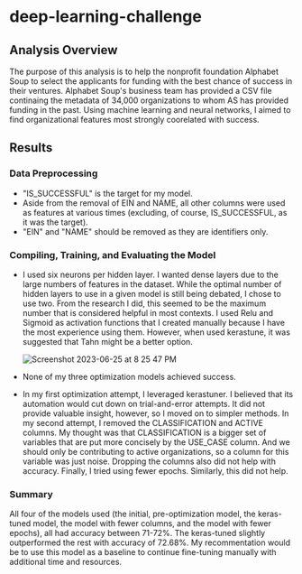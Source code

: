 # deep-learning-challenge

## Analysis Overview

The purpose of this analysis is to help the nonprofit foundation Alphabet Soup to select the applicants for funding with the best chance of success in their ventures. Alphabet Soup's business team has provided a CSV file continaing the metadata of 34,000 organizations to whom AS has provided funding in the past. Using machine learning and neural networks, I aimed to find organizational features most strongly coorelated with success.

## Results

### Data Preprocessing

* "IS_SUCCESSFUL" is the target for my model.
* Aside from the removal of EIN and NAME, all other columns were used as features at various times (excluding, of course, IS_SUCCESSFUL, as it was the target).
* "EIN" and "NAME" should be removed as they are identifiers only. 

### Compiling, Training, and Evaluating the Model

* I used six neurons per hidden layer. I wanted dense layers due to the large numbers of features in the dataset. While the optimal number of hidden layers to use in a given model is still being debated, I chose to use two. From the research I did, this seemed to be the maximum number that is considered helpful in most contexts. I used Relu and Sigmoid as activation functions that I created manually  because I have the most experience using them. However, when used kerastune, it was suggested that Tahn might be a better option.
  
  ![Screenshot 2023-06-25 at 8 25 47 PM](https://github.com/CRFitzgerald/deep-learning-challenge/assets/117607189/b13b7efd-d1bc-4852-9cf8-0786154e8e7c)

* None of my three optimization models achieved success.
* In my first optimization attempt, I leveraged kerastuner. I believed that its automation would cut down on trial-and-error attempts. It did not provide valuable insight, however, so I moved on to simpler methods. In my second attempt, I removed the CLASSIFICATION and ACTIVE columns. My thought was that CLASSIFICATION is a bigger set of variables that are put more concisely by the USE_CASE column. And we should only be contributing to active organizations, so a column for this variable was just noise. Dropping the columns also did not help with accuracy. Finally, I tried using fewer epochs. Similarly, this did not help.

### Summary

All four of the models used (the initial, pre-optimization model, the keras-tuned model, the model with fewer columns, and the model with fewer epochs), all had accuracy between 71-72%. The keras-tuned slightly outperformed the rest with accuracy of 72.68%. My recommentation would be to use this model as a baseline to continue fine-tuning manually with additional time and resources.
